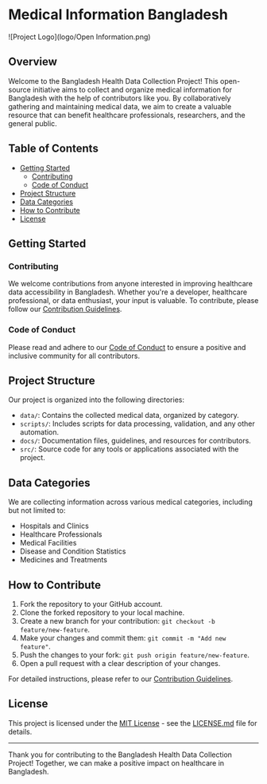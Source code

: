 # Medical Information Bangladesh


![Project Logo](logo/Open Information.png)

## Overview

Welcome to the Bangladesh Health Data Collection Project! This open-source initiative aims to collect and organize medical information for Bangladesh with the help of contributors like you. By collaboratively gathering and maintaining medical data, we aim to create a valuable resource that can benefit healthcare professionals, researchers, and the general public.

## Table of Contents

- [Getting Started](#getting-started)
  - [Contributing](#contributing)
  - [Code of Conduct](#code-of-conduct)
- [Project Structure](#project-structure)
- [Data Categories](#data-categories)
- [How to Contribute](#how-to-contribute)
- [License](#license)

## Getting Started

### Contributing

We welcome contributions from anyone interested in improving healthcare data accessibility in Bangladesh. Whether you're a developer, healthcare professional, or data enthusiast, your input is valuable. To contribute, please follow our [Contribution Guidelines](CONTRIBUTING.md).

### Code of Conduct

Please read and adhere to our [Code of Conduct](CODE_OF_CONDUCT.md) to ensure a positive and inclusive community for all contributors.

## Project Structure

Our project is organized into the following directories:

- `data/`: Contains the collected medical data, organized by category.
- `scripts/`: Includes scripts for data processing, validation, and any other automation.
- `docs/`: Documentation files, guidelines, and resources for contributors.
- `src/`: Source code for any tools or applications associated with the project.

## Data Categories

We are collecting information across various medical categories, including but not limited to:

- Hospitals and Clinics
- Healthcare Professionals
- Medical Facilities
- Disease and Condition Statistics
- Medicines and Treatments

## How to Contribute

1. Fork the repository to your GitHub account.
2. Clone the forked repository to your local machine.
3. Create a new branch for your contribution: `git checkout -b feature/new-feature`.
4. Make your changes and commit them: `git commit -m "Add new feature"`.
5. Push the changes to your fork: `git push origin feature/new-feature`.
6. Open a pull request with a clear description of your changes.

For detailed instructions, please refer to our [Contribution Guidelines](CONTRIBUTING.md).

## License

This project is licensed under the [MIT License](LICENSE.md) - see the [LICENSE.md](LICENSE.md) file for details.

---

Thank you for contributing to the Bangladesh Health Data Collection Project! Together, we can make a positive impact on healthcare in Bangladesh.
